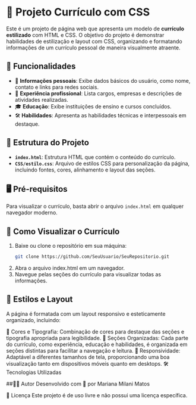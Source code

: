 # 📄 Projeto Currículo com CSS

Este é um projeto de página web que apresenta um modelo de **currículo estilizado** com HTML e CSS. O objetivo do projeto é demonstrar habilidades de estilização e layout com CSS, organizando e formatando informações de um currículo pessoal de maneira visualmente atraente.

## 🌟 Funcionalidades

- 👤 **Informações pessoais**: Exibe dados básicos do usuário, como nome, contato e links para redes sociais.
- 💼 **Experiência profissional**: Lista cargos, empresas e descrições de atividades realizadas.
- 🎓 **Educação**: Exibe instituições de ensino e cursos concluídos.
- 🛠 **Habilidades**: Apresenta as habilidades técnicas e interpessoais em destaque.

## 📂 Estrutura do Projeto

- **`index.html`**: Estrutura HTML que contém o conteúdo do currículo.
- **`CSS/estilo.css`**: Arquivo de estilos CSS para personalização da página, incluindo fontes, cores, alinhamento e layout das seções.

## 🖥️ Pré-requisitos

Para visualizar o currículo, basta abrir o arquivo `index.html` em qualquer navegador moderno.

## 📖 Como Visualizar o Currículo

1. Baixe ou clone o repositório em sua máquina:
   ```bash
   git clone https://github.com/SeuUsuario/SeuRepositorio.git
2. Abra o arquivo index.html em um navegador.
3. Navegue pelas seções do currículo para visualizar todas as informações.

## 🎨 Estilos e Layout
A página é formatada com um layout responsivo e esteticamente organizado, incluindo:

🎨 Cores e Tipografia: Combinação de cores para destaque das seções e tipografia apropriada para legibilidade.
🧩 Seções Organizadas: Cada parte do currículo, como experiência, educação e habilidades, é organizada em seções distintas para facilitar a navegação e leitura.
📱 Responsividade: Adaptável a diferentes tamanhos de tela, proporcionando uma boa visualização tanto em dispositivos móveis quanto em desktops.
🛠️ Tecnologias Utilizadas

##👩‍💻 Autor
Desenvolvido com 💙 por Mariana Milani Matos

📄 Licença
Este projeto é de uso livre e não possui uma licença específica.

